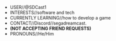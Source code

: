 - USER//@SDCast1
- INTERESTS//software and tech
- CURRENTLY LEARNING//how to develop a game 
- CONTACT//Discord//segadreamcast.
- **(NOT ACCEPTING FRIEND REQUESTS)**
- PRONOUNS//He/Him
